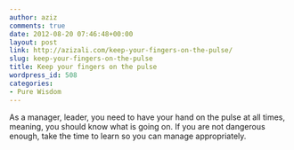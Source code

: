 ```yaml
---
author: aziz
comments: true
date: 2012-08-20 07:46:48+00:00
layout: post
link: http://azizali.com/keep-your-fingers-on-the-pulse/
slug: keep-your-fingers-on-the-pulse
title: Keep your fingers on the pulse
wordpress_id: 508
categories:
- Pure Wisdom
---
```


As a manager, leader, you need to have your hand on the pulse at all times, meaning, you should know what is going on. If you are not dangerous enough, take the time to learn so you can manage appropriately.
